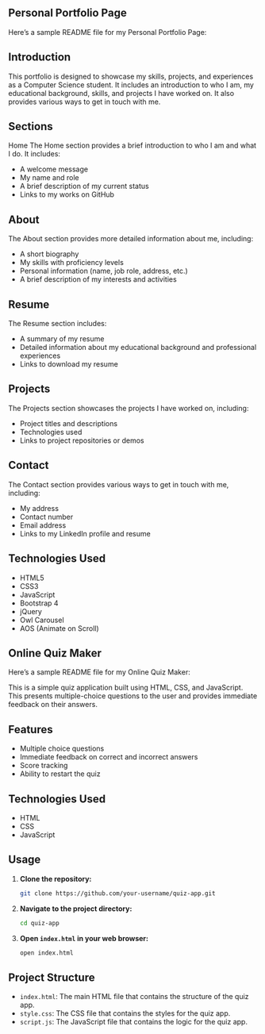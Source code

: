 ## Personal Portfolio Page
Here’s a sample README file for my Personal Portfolio Page:

## Introduction
This portfolio is designed to showcase my skills, projects, and experiences as a Computer Science student. It includes an introduction to who I am, my educational background, skills, and projects I have worked on. It also provides various ways to get in touch with me.

## Sections
Home
The Home section provides a brief introduction to who I am and what I do. It includes:

* A welcome message
* My name and role
* A brief description of my current status
* Links to my works on GitHub
## About
The About section provides more detailed information about me, including:

* A short biography
* My skills with proficiency levels
* Personal information (name, job role, address, etc.)
* A brief description of my interests and activities
## Resume
The Resume section includes:

* A summary of my resume
* Detailed information about my educational background and professional experiences
* Links to download my resume
## Projects
The Projects section showcases the projects I have worked on, including:

* Project titles and descriptions
* Technologies used
* Links to project repositories or demos
## Contact
The Contact section provides various ways to get in touch with me, including:

* My address
* Contact number
* Email address
* Links to my LinkedIn profile and resume
## Technologies Used
* HTML5
* CSS3
* JavaScript
* Bootstrap 4
* jQuery
* Owl Carousel
* AOS (Animate on Scroll)




## Online Quiz Maker
Here’s a sample README file for my Online Quiz Maker:


This is a simple quiz application built using HTML, CSS, and JavaScript. This presents multiple-choice questions to the user and provides immediate feedback on their answers.

## Features

- Multiple choice questions
- Immediate feedback on correct and incorrect answers
- Score tracking
- Ability to restart the quiz

## Technologies Used

- HTML
- CSS
- JavaScript

## Usage

1. **Clone the repository:**

   ```bash
   git clone https://github.com/your-username/quiz-app.git
   ```

2. **Navigate to the project directory:**

   ```bash
   cd quiz-app
   ```

3. **Open `index.html` in your web browser:**

   ```bash
   open index.html
   ```

## Project Structure

- `index.html`: The main HTML file that contains the structure of the quiz app.
- `style.css`: The CSS file that contains the styles for the quiz app.
- `script.js`: The JavaScript file that contains the logic for the quiz app.
